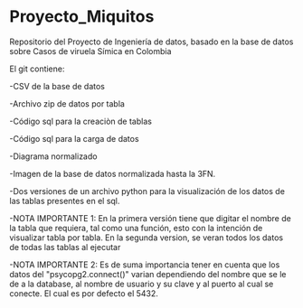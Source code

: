 # Proyecto_Miquitos
Repositorio del Proyecto de Ingeniería de datos, basado en la base de datos sobre Casos de viruela Símica en Colombia

El git contiene:


-CSV de la base de datos

-Archivo zip de datos por tabla

-Código sql para la creaciòn de tablas

-Código sql para la carga de datos

-Diagrama normalizado

-Imagen de la base de datos normalizada hasta la 3FN.

-Dos versiones de un archivo python para la visualización de los datos de las tablas presentes en el sql.

-NOTA IMPORTANTE 1: En la primera versión tiene que digitar el nombre de la tabla que requiera, tal como una función, esto con la intención de visualizar tabla por tabla. En la segunda version, se veran todos los datos de todas las tablas al ejecutar

-NOTA IMPORTANTE 2: Es de suma importancia tener en cuenta que los datos del "psycopg2.connect()" varian dependiendo del nombre que se le de a la database, al nombre de usuario y su clave y al puerto al cual se conecte. El cual es por defecto el 5432.
